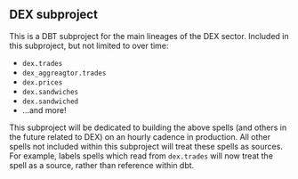 ## DEX subproject

This is a DBT subproject for the main lineages of the DEX sector. Included in this subproject, but not limited to over time:
- `dex.trades`
- `dex_aggreagtor.trades`
- `dex.prices`
- `dex.sandwiches`
- `dex.sandwiched`
- ...and more!

This subproject will be dedicated to building the above spells (and others in the future related to DEX) on an hourly cadence in production. All other spells not included within this subproject will treat these spells as sources. For example, labels spells which read from `dex.trades` will now treat the spell as a source, rather than reference within dbt.


